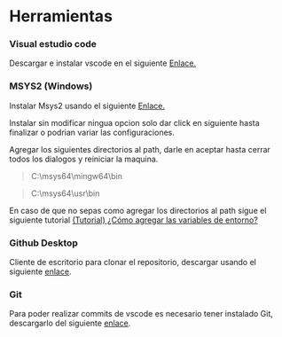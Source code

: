 # Herramientas

### Visual estudio code
Descargar e instalar vscode en el siguiente [Enlace.](https://code.visualstudio.com/)

### MSYS2 (Windows)

Instalar Msys2 usando el siguiente [Enlace.](https://github.com/msys2/msys2-installer/releases/download/2025-02-21/msys2-x86_64-20250221.exe)

Instalar sin modificar ningua opcion solo dar click en siguiente hasta finalizar o podrian variar las configuraciones.

Agregar los siguientes directorios al path, darle en aceptar hasta cerrar todos los dialogos y reiniciar la maquina.

> C:\msys64\mingw64\bin

> C:\msys64\usr\bin

En caso de que no sepas como agregar los directorios al path sigue el siguiente tutorial
[(Tutorial) ¿Cómo agregar las variables de entorno?](./path.md)

### Github Desktop
Cliente de escritorio para clonar el repositorio, descargar usando el siguiente [enlace](https://desktop.github.com/).

### Git
Para poder realizar commits de vscode es necesario tener instalado Git, descargarlo del siguiente [enlace](https://git-scm.com/).